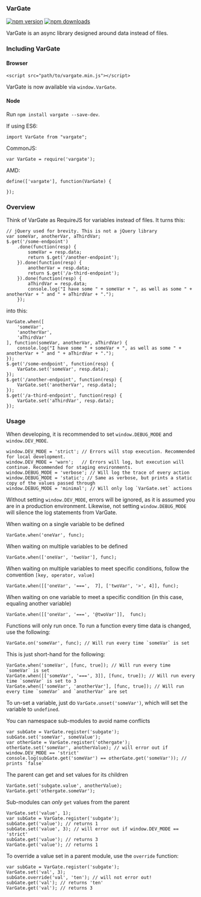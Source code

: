 ### VarGate
[![npm version](https://img.shields.io/npm/v/vargate.svg?style=flat-square)](https://www.npmjs.com/package/vargate) [![npm downloads](https://img.shields.io/npm/dm/vargate.svg?style=flat-square)](https://www.npmjs.com/package/vargate)

VarGate is an async library designed around data instead of files.

### Including VarGate

#### Browser

    <script src="path/to/vargate.min.js"></script>

VarGate is now available via `window.VarGate`.

#### Node

Run `npm install vargate --save-dev`.

If using ES6:

    import VarGate from "vargate";

CommonJS:

    var VarGate = require('vargate');

AMD:

    define(['vargate'], function(VarGate) {

    });

### Overview

Think of VarGate as RequireJS for variables instead of files. It turns this:

    // jQuery used for brevity. This is not a jQuery library
    var someVar, anotherVar, aThirdVar;
    $.get('/some-endpoint')
        .done(function(resp) {
            someVar = resp.data;
            return $.get('/another-endpoint');
        }).done(function(resp) {
            anotherVar = resp.data;
            return $.get('/a-third-endpoint');
        }).done(function(resp) {
            aThirdVar = resp.data;
            console.log("I have some " + someVar + ", as well as some " + anotherVar + " and " + aThirdVar + ".");
        });

into this:

    VarGate.when([
        'someVar',
        'anotherVar',
        'aThirdVar'
    ], function(someVar, anotherVar, aThirdVar) {
        console.log("I have some " + someVar + ", as well as some " + anotherVar + " and " + aThirdVar + ".");
    });
    $.get('/some-endpoint', function(resp) {
        VarGate.set('someVar', resp.data);
    });
    $.get('/another-endpoint', function(resp) {
        VarGate.set('anotherVar', resp.data);
    });
    $.get('/a-third-endpoint', function(resp) {
        VarGate.set('aThirdVar', resp.data);
    });

### Usage

When developing, it is recommended to set `window.DEBUG_MODE` and `window.DEV_MODE`.

    window.DEV_MODE = 'strict'; // Errors will stop execution. Recommended for local development.
    window.DEV_MODE = 'warn';   // Errors will log, but execution will continue. Recommended for staging environments.
    window.DEBUG_MODE = 'verbose'; // Will log the trace of every action
    window.DEBUG_MODE = 'static'; // Same as verbose, but prints a static copy of the values passed through
    window.DEBUG_MODE = 'minimal'; // Will only log `VarGate.set` actions

Without setting `window.DEV_MODE`, errors will be ignored, as it is assumed you are in a production environment.
Likewise, not setting `window.DEBUG_MODE` will silence the log statements from VarGate.

When waiting on a single variable to be defined

    VarGate.when('oneVar', func);

When waiting on multiple variables to be defined

    VarGate.when(['oneVar', 'twoVar'], func);

When waiting on multiple variables to meet specific conditions, follow the convention `[key, operator, value]`

    VarGate.when([['oneVar', '===',  7], ['twoVar', '>', 4]], func);

When waiting on one variable to meet a specific condition (in this case, equaling another variable)

    VarGate.when([['oneVar', '===', '@twoVar']],  func);

Functions will only run once. To run a function every time data is changed, use the following:

    VarGate.on('someVar', func); // Will run every time `someVar` is set

This is just short-hand for the following:

    VarGate.when('someVar', [func, true]); // Will run every time `someVar` is set
    VarGate.when([['someVar', '===', 3]], [func, true]); // Will run every time `someVar` is set to 3
    VarGate.when(['someVar', 'anotherVar'], [func, true]); // Will run every time `someVar` and `anotherVar` are set

To un-set a variable, just do `VarGate.unset('someVar')`, which will set the variable to `undefined`.


You can namespace sub-modules to avoid name conflicts

    var subGate = VarGate.register('subgate');
    subGate.set('someVar', someValue');
    var otherGate = VarGate.register('othergate');
    otherGate.set('someVar', anotherValue); // will error out if window.DEV_MODE == 'strict'
    console.log(subGate.get('someVar') == otherGate.get('someVar')); // prints `false`

The parent can get and set values for its children

    VarGate.set('subgate.value', anotherValue);
    VarGate.get('othergate.someVar');

Sub-modules can _only_ `get` values from the parent

    VarGate.set('value', 1);
    var subGate = VarGate.register('subgate');
    subGate.get('value'); // returns 1
    subGate.set('value', 3); // will error out if window.DEV_MODE == 'strict'
    subGate.get('value'); // returns 3
    VarGate.get('value'); // returns 1

To override a value set in a parent module, use the `override` function:

    var subGate = VarGate.register('subgate');
    VarGate.set('val', 3);
    subGate.override('val', 'ten'); // will not error out!
    subGate.get('val'); // returns 'ten'
    VarGate.get('val'); // returns 3

